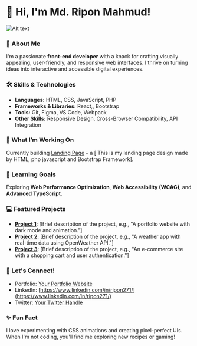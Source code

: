# 👋 Hi, I'm Md. Ripon Mahmud!
![Alt text]([[image-url](https://scontent.fcgp6-1.fna.fbcdn.net/v/t39.30808-1/470229827_2092133641203376_7532179202074585675_n.jpg?stp=c0.0.1300.1300a_dst-jpg_s200x200_tt6&_nc_cat=101&ccb=1-7&_nc_sid=50d2ac&_nc_eui2=AeEdJ8d-gYafzX4fUVOfTIDTNaR3rdKMmUg1pHet0oyZSC8CRKQyV2CGVLkb647Eorp2QyD1Sqj6IrNI_nBvYA1W&_nc_ohc=zNlCZ3gC0cYQ7kNvgGXVZgq&_nc_zt=24&_nc_ht=scontent.fcgp6-1.fna&_nc_gid=Ajs4QSjx4M8RLkGM4Li0Ixo&oh=00_AYBRqZjJH0HnBEsq5oVBAZArTY80KhtWNiguYTXe7PDCAQ&oe=67690BDB)](https://scontent.fcgp6-1.fna.fbcdn.net/v/t39.30808-6/470229827_2092133641203376_7532179202074585675_n.jpg?_nc_cat=101&ccb=1-7&_nc_sid=6ee11a&_nc_eui2=AeEdJ8d-gYafzX4fUVOfTIDTNaR3rdKMmUg1pHet0oyZSC8CRKQyV2CGVLkb647Eorp2QyD1Sqj6IrNI_nBvYA1W&_nc_ohc=zNlCZ3gC0cYQ7kNvgGXVZgq&_nc_zt=23&_nc_ht=scontent.fcgp6-1.fna&_nc_gid=A8mpYrwaN3QJM-KEZZsgE1e&oh=00_AYB_9pbHfScUHHXUfo7LFX2cwKMZqRUIzoYRxfY5tuZ-CA&oe=676902D9))

### 🌟 About Me
I'm a passionate **front-end developer** with a knack for crafting visually appealing, user-friendly, and responsive web interfaces. I thrive on turning ideas into interactive and accessible digital experiences.

### 🛠️ Skills & Technologies
- **Languages:** HTML, CSS, JavaScript, PHP
- **Frameworks & Libraries:** React,, Bootstrap
- **Tools:** Git, Figma, VS Code, Webpack
- **Other Skills:** Responsive Design, Cross-Browser Compatibility, API Integration

### 🚀 What I’m Working On
Currently building [Landing Page](#) – a [ This is my landing page design made by HTML, php javascript and Bootstrap Framework].

### 🌱 Learning Goals
Exploring **Web Performance Optimization**, **Web Accessibility (WCAG)**, and **Advanced TypeScript**.

### 💻 Featured Projects
- [**Project 1**](#): [Brief description of the project, e.g., "A portfolio website with dark mode and animation."]  
- [**Project 2**](#): [Brief description of the project, e.g., "A weather app with real-time data using OpenWeather API."]  
- [**Project 3**](#): [Brief description of the project, e.g., "An e-commerce site with a shopping cart and user authentication."]

### 💬 Let's Connect!
- Portfolio: [Your Portfolio Website](#)
- LinkedIn: [https://www.linkedin.com/in/ripon271/](https://www.linkedin.com/in/ripon271/)
- Twitter: [Your Twitter Handle](#)

### ✨ Fun Fact
I love experimenting with CSS animations and creating pixel-perfect UIs. When I'm not coding, you'll find me exploring new recipes or gaming!
